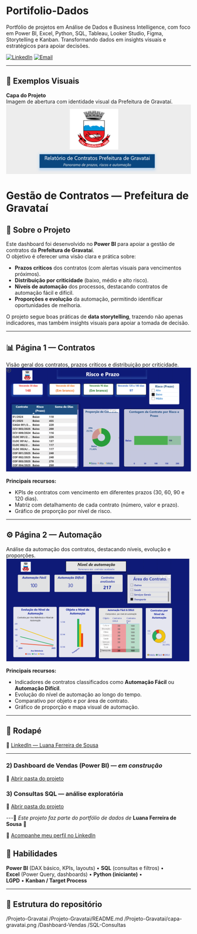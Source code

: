 # Portifolio-Dados
Portfólio de projetos em Análise de Dados e Business Intelligence, com foco em Power BI, Excel, Python, SQL, Tableau, Looker Studio, Figma, Storytelling e Kanban. Transformando dados em insights visuais e estratégicos para apoiar decisões.

[![LinkedIn](https://img.shields.io/badge/LinkedIn-000?style=for-the-badge&logo=linkedin&logoColor=0E76A8)](https://www.linkedin.com/in/luaferreira-desousa)
[![Email](https://img.shields.io/badge/Email-000?style=for-the-badge&logo=gmail&logoColor=red)](mailto:luananoni@hptmail.com)

---
## 📌 Exemplos Visuais

 **Capa do Projeto**  
Imagem de abertura com identidade visual da Prefeitura de Gravataí.  
![Capa do Projeto](Projeto-Gravatai/imagens/Gravatai_Capa.PNG)

# Gestão de Contratos — Prefeitura de Gravataí

## 🔎 Sobre o Projeto  
Este dashboard foi desenvolvido no **Power BI** para apoiar a gestão de contratos da **Prefeitura de Gravataí**.  
O objetivo é oferecer uma visão clara e prática sobre:  
- **Prazos críticos** dos contratos (com alertas visuais para vencimentos próximos).  
- **Distribuição por criticidade** (baixo, médio e alto risco).  
- **Níveis de automação** dos processos, destacando contratos de automação fácil e difícil.  
- **Proporções e evolução** da automação, permitindo identificar oportunidades de melhoria.  

O projeto segue boas práticas de **data storytelling**, trazendo não apenas indicadores, mas também insights visuais para apoiar a tomada de decisão.  

---

## 📊 Página 1 — Contratos  
Visão geral dos contratos, prazos críticos e distribuição por criticidade.  
![Painel de Contratos](Projeto-Gravatai/imagens/Dashboard_Contratos.PNG)  

**Principais recursos:**  
- KPIs de contratos com vencimento em diferentes prazos (30, 60, 90 e 120 dias).  
- Matriz com detalhamento de cada contrato (número, valor e prazo).  
- Gráfico de proporção por nível de risco.  

---

## ⚙️ Página 2 — Automação  
Análise da automação dos contratos, destacando níveis, evolução e proporções.  
![Dashboard de Automação](Projeto-Gravatai/imagens/Dashboard_Automacao.PNG)  

**Principais recursos:**  
- Indicadores de contratos classificados como **Automação Fácil** ou **Automação Difícil**.  
- Evolução do nível de automação ao longo do tempo.  
- Comparativo por objeto e por área de contrato.  
- Gráfico de proporção e mapa visual de automação.  

---

## 📌 Rodapé  
🔗 [LinkedIn — Luana Ferreira de Sousa](https://www.linkedin.com/in/luaferreira-desousa)  

---    

### 2) Dashboard de Vendas (Power BI) — *em construção*
📁 [Abrir pasta do projeto](Dashboard-Vendas)

### 3) Consultas SQL — análise exploratória
📁 [Abrir pasta do projeto](SQL-Consultas)

---🌟 *Este projeto faz parte do portfólio de dados de* **Luana Ferreira de Sousa** 🌟  

🔗 [Acompanhe meu perfil no LinkedIn](https://www.linkedin.com/in/luaferrreira-desousa) 

## 🧰 Habilidades
**Power BI** (DAX básico, KPIs, layouts) • **SQL** (consultas e filtros) •  
**Excel** (Power Query, dashboards) • **Python (iniciante)** •  
**LGPD** • **Kanban / Target Process**

---
## 📂 Estrutura do repositório
/Projeto-Gravatai
/Projeto-Gravatai/README.md
/Projeto-Gravatai/capa-gravatai.png
/Dashboard-Vendas
/SQL-Consultas



